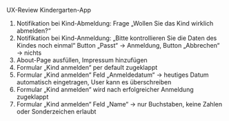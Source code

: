 UX-Review Kindergarten-App

1. Notifikation bei Kind-Abmeldung: Frage „Wollen Sie das Kind wirklich abmelden?“
2. Notifikation bei Kind-Anmeldung: „Bitte kontrollieren Sie die Daten des Kindes noch einmal“ Button „Passt“ -> Anmeldung, Button „Abbrechen“ -> nichts
3. About-Page ausfüllen, Impressum hinzufügen
4. Formular „Kind anmelden“ per default zugeklappt
5. Formular „Kind anmelden“ Feld „Anmeldedatum“ -> heutiges Datum automatisch eingetragen, User kann es überschreiben
6. Formular „Kind anmelden“ wird nach erfolgreicher Anmeldung zugeklappt
7. Formular „Kind anmelden“ Feld „Name“ -> nur Buchstaben, keine Zahlen oder Sonderzeichen erlaubt